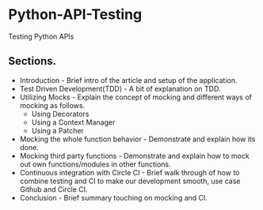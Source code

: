 # Python-API-Testing
Testing Python APIs

## Sections.
- Introduction - Brief intro of the article and setup of the application.
- Test Driven Development(TDD) - A bit of explanation on TDD.
- Utilizing Mocks - Explain the concept of mocking and different ways of mocking as follows.
  - Using Decorators
  - Using a Context Manager
  - Using a Patcher
- Mocking the whole function behavior - Demonstrate and explain how its done.
- Mocking third party functions - Demonstrate and explain how to mock out own functions/modules in other functions.
- Continuous integration with Circle CI - Brief walk through of how to combine testing and CI to make our development smooth, use case Github and Circle CI.
- Conclusion - Brief summary touching on mocking and CI.
